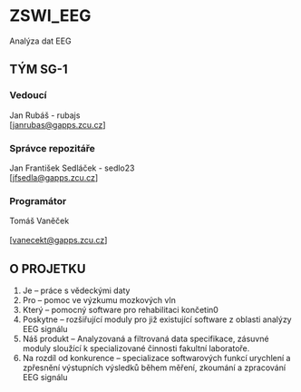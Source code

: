 # ZSWI_EEG

Analýza dat EEG

## TÝM SG-1

### Vedoucí
Jan Rubáš - rubajs</br>
[janrubas@gapps.zcu.cz]

### Správce repozitáře
Jan František Sedláček - sedlo23</br>
[jfsedla@gapps.zcu.cz]

### Programátor
Tomáš Vaněček</br>	
[vanecekt@gapps.zcu.cz]

## O PROJETKU

1. Je – práce s vědeckými daty
2. Pro – pomoc ve výzkumu mozkových vln
3. Který – pomocný software pro rehabilitaci končetin0
4. Poskytne – rozšiřující moduly pro již existující software z oblasti analýzy EEG signálu
5. Náš produkt – Analyzovaná a filtrovaná data specifikace, zásuvné moduly sloužící k specializované činnosti fakultní laboratoře.
6. Na rozdíl od konkurence – specializace softwarových funkcí urychlení a zpřesnění výstupních výsledků během měření, zkoumání a zpracování EEG signálu






